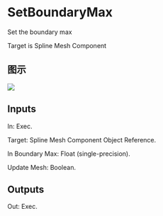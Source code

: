 # SetBoundaryMax

Set the boundary max

Target is Spline Mesh Component

## 图示

![]($-20221218-21015275.png)

## Inputs

In: Exec.

Target: Spline Mesh Component Object Reference.

In Boundary Max: Float (single-precision).

Update Mesh: Boolean.  

## Outputs

Out: Exec.

